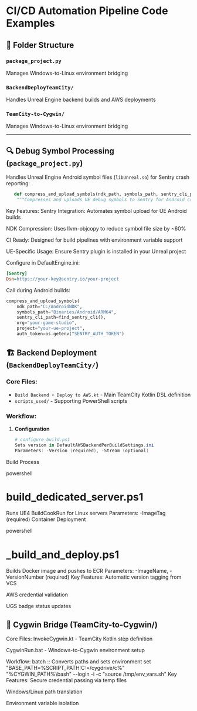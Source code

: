 # CI/CD Automation Pipeline Code Examples

## 📂 Folder Structure

### `package_project.py`  
Manages Windows-to-Linux environment bridging

### `BackendDeployTeamCity/`
Handles Unreal Engine backend builds and AWS deployments

### `TeamCity-to-Cygwin/`  
Manages Windows-to-Linux environment bridging

---
## 🔍 Debug Symbol Processing (`package_project.py`)
Handles Unreal Engine Android symbol files (`libUnreal.so`) for Sentry crash reporting:


```python
   def compress_and_upload_symbols(ndk_path, symbols_path, sentry_cli_path, org, project, auth_token):
    """Compresses and uploads UE debug symbols to Sentry for Android crash reporting"""
```
Key Features:
Sentry Integration: Automates symbol upload for UE Android builds  

NDK Compression: Uses llvm-objcopy to reduce symbol file size by ~60%

CI Ready: Designed for build pipelines with environment variable support

UE-Specific Usage:
Ensure Sentry plugin is installed in your Unreal project

Configure in DefaultEngine.ini:

```ini
[Sentry]
Dsn=https://your-key@sentry.io/your-project
```
Call during Android builds:

```python
compress_and_upload_symbols(
    ndk_path="C:/AndroidNDK",
    symbols_path="Binaries/Android/ARM64",
    sentry_cli_path=find_sentry_cli(),
    org="your-game-studio",
    project="your-ue-project",
    auth_token=os.getenv("SENTRY_AUTH_TOKEN")
```
## 🏗 Backend Deployment (`BackendDeployTeamCity/`)

### Core Files:
- `Build Backend + Deploy to AWS.kt` - Main TeamCity Kotlin DSL definition
- `scripts_used/` - Supporting PowerShell scripts

### Workflow:

1. **Configuration**
   ```powershell
   # configure_build.ps1
   Sets version in DefaultAWSBackendPerBuildSettings.ini
   Parameters: -Version (required), -Stream (optional)
Build Process

powershell
# build_dedicated_server.ps1
Runs UE4 BuildCookRun for Linux servers
Parameters: -ImageTag (required)
Container Deployment

powershell
# _build_and_deploy.ps1
Builds Docker image and pushes to ECR
Parameters: -ImageName, -VersionNumber (required)
Key Features:
Automatic version tagging from VCS

AWS credential validation

UGS badge status updates

## 🌉 Cygwin Bridge (TeamCity-to-Cygwin/)
Core Files:
InvokeCygwin.kt - TeamCity Kotlin step definition

CygwinRun.bat - Windows-to-Cygwin environment setup

Workflow:
batch
:: Converts paths and sets environment
set "BASE_PATH=%SCRIPT_PATH:C:=/cygdrive/c%"
"%CYGWIN_PATH%\bash" --login -i -c "source /tmp/env_vars.sh"
Key Features:
Secure credential passing via temp files

Windows/Linux path translation

Environment variable isolation
